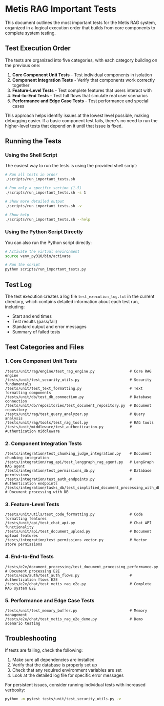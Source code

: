 # Metis RAG Important Tests

This document outlines the most important tests for the Metis RAG system, organized in a logical execution order that builds from core components to complete system testing.

## Test Execution Order

The tests are organized into five categories, with each category building on the previous one:

1. **Core Component Unit Tests** - Test individual components in isolation
2. **Component Integration Tests** - Verify that components work correctly together
3. **Feature-Level Tests** - Test complete features that users interact with
4. **End-to-End Tests** - Test full flows that simulate real user scenarios
5. **Performance and Edge Case Tests** - Test performance and special cases

This approach helps identify issues at the lowest level possible, making debugging easier. If a basic component test fails, there's no need to run the higher-level tests that depend on it until that issue is fixed.

## Running the Tests

### Using the Shell Script

The easiest way to run the tests is using the provided shell script:

```bash
# Run all tests in order
./scripts/run_important_tests.sh

# Run only a specific section (1-5)
./scripts/run_important_tests.sh -s 1

# Show more detailed output
./scripts/run_important_tests.sh -v

# Show help
./scripts/run_important_tests.sh --help
```

### Using the Python Script Directly

You can also run the Python script directly:

```bash
# Activate the virtual environment
source venv_py310/bin/activate

# Run the script
python scripts/run_important_tests.py
```

## Test Log

The test execution creates a log file `test_execution_log.txt` in the current directory, which contains detailed information about each test run, including:

- Start and end times
- Test results (pass/fail)
- Standard output and error messages
- Summary of failed tests

## Test Categories and Files

### 1. Core Component Unit Tests

```
/tests/unit/rag/engine/test_rag_engine.py                # Core RAG engine
/tests/unit/test_security_utils.py                       # Security fundamentals
/tests/unit/test_text_formatting.py                      # Text formatting components
/tests/unit/db/test_db_connection.py                     # Database connection
/tests/unit/db/repositories/test_document_repository.py  # Document repository
/tests/unit/rag/test_query_analyzer.py                   # Query analysis
/tests/unit/rag/tools/test_rag_tool.py                   # RAG tools
/tests/unit/middleware/test_authentication.py            # Authentication middleware
```

### 2. Component Integration Tests

```
/tests/integration/test_chunking_judge_integration.py    # Document chunking integration
/tests/integration/rag_api/test_langgraph_rag_agent.py   # LangGraph RAG agent
/tests/integration/test_permissions_db.py                # Database permissions
/tests/integration/test_auth_endpoints.py                # Authentication endpoints
/tests/integration/tasks_db/test_simplified_document_processing_with_db.py  # Document processing with DB
```

### 3. Feature-Level Tests

```
/tests/unit/utils/test_code_formatting.py                # Code formatting features
/tests/unit/api/test_chat_api.py                         # Chat API functionality
/tests/unit/api/test_document_upload.py                  # Document upload features
/tests/integration/test_permissions_vector.py            # Vector store permissions
```

### 4. End-to-End Tests

```
/tests/e2e/document_processing/test_document_processing_performance.py  # Document processing E2E
/tests/e2e/auth/test_auth_flows.py                       # Authentication flows E2E
/tests/e2e/chat/test_metis_rag_e2e.py                    # Complete RAG system E2E
```

### 5. Performance and Edge Case Tests

```
/tests/unit/test_memory_buffer.py                        # Memory management
/tests/e2e/chat/test_metis_rag_e2e_demo.py               # Demo scenario testing
```

## Troubleshooting

If tests are failing, check the following:

1. Make sure all dependencies are installed
2. Verify that the database is properly set up
3. Check that any required environment variables are set
4. Look at the detailed log file for specific error messages

For persistent issues, consider running individual tests with increased verbosity:

```bash
python -m pytest tests/unit/test_security_utils.py -v